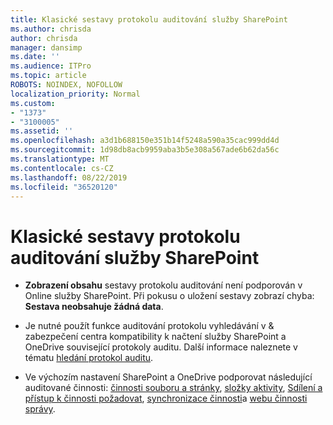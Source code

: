 ```yaml
---
title: Klasické sestavy protokolu auditování služby SharePoint
ms.author: chrisda
author: chrisda
manager: dansimp
ms.date: ''
ms.audience: ITPro
ms.topic: article
ROBOTS: NOINDEX, NOFOLLOW
localization_priority: Normal
ms.custom:
- "1373"
- "3100005"
ms.assetid: ''
ms.openlocfilehash: a3d1b688150e351b14f5248a590a35cac999dd4d
ms.sourcegitcommit: 1d98db8acb9959aba3b5e308a567ade6b62da56c
ms.translationtype: MT
ms.contentlocale: cs-CZ
ms.lasthandoff: 08/22/2019
ms.locfileid: "36520120"
---
```

# <a name="classic-sharepoint-audit-log-reports"></a>Klasické sestavy protokolu auditování služby SharePoint

- **Zobrazení obsahu** sestavy protokolu auditování není podporován v Online služby SharePoint. Při pokusu o uložení sestavy zobrazí chyba: **Sestava neobsahuje žádná data**.

- Je nutné použít funkce auditování protokolu vyhledávání v & zabezpečení centra kompatibility k načtení služby SharePoint a OneDrive související protokoly auditu. Další informace naleznete v tématu [hledání protokol auditu](https://docs.microsoft.com/office365/securitycompliance/search-the-audit-log-in-security-and-compliance#search-the-audit-log).

- Ve výchozím nastavení SharePoint a OneDrive podporovat následující auditované činnosti: [činnosti souboru a stránky](https://docs.microsoft.com/office365/securitycompliance/search-the-audit-log-in-security-and-compliance#file-and-page-activities), [složky aktivity](https://docs.microsoft.com/office365/securitycompliance/search-the-audit-log-in-security-and-compliance#folder-activities), [Sdílení a přístup k činnosti požadovat](https://docs.microsoft.com/office365/securitycompliance/search-the-audit-log-in-security-and-compliance#sharing-and-access-request-activities), [synchronizace činnosti](https://docs.microsoft.com/office365/securitycompliance/search-the-audit-log-in-security-and-compliance#synchronization-activities)a [webu činnosti správy](https://docs.microsoft.com/office365/securitycompliance/search-the-audit-log-in-security-and-compliance#site-administration-activities).
